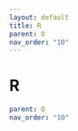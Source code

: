 ```yaml
---
layout: default
title: R
parent: O
nav_order: "10"
---
```

# R

```yaml
parent: O
nav_order: "10"
```
